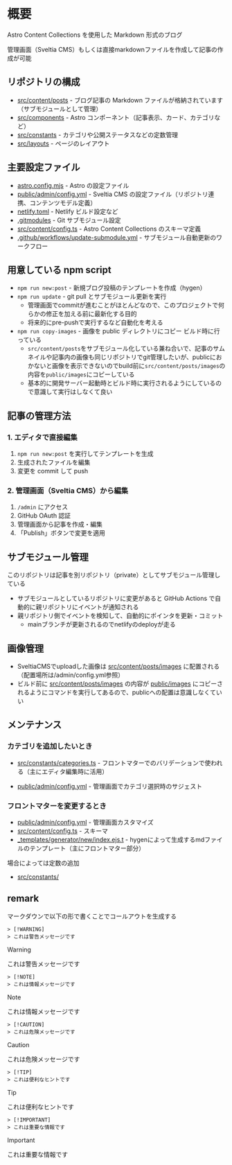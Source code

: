 # 概要

Astro Content Collections を使用した Markdown 形式のブログ

管理画面（Sveltia CMS）もしくは直接markdownファイルを作成して記事の作成が可能

## リポジトリの構成

- [src/content/posts](src/content/posts) - ブログ記事の Markdown ファイルが格納されています（サブモジュールとして管理）
- [src/components](src/components) - Astro コンポーネント（記事表示、カード、カテゴリなど）
- [src/constants](src/constants) - カテゴリや公開ステータスなどの定数管理
- [src/layouts](src/layouts) - ページのレイアウト

## 主要設定ファイル

- [astro.config.mjs](astro.config.mjs) - Astro の設定ファイル
- [public/admin/config.yml](public/admin/config.yml) - Sveltia CMS の設定ファイル（リポジトリ連携、コンテンツモデル定義）
- [netlify.toml](netlify.toml) - Netlify ビルド設定など
- [.gitmodules](.gitmodules) - Git サブモジュール設定
- [src/content/config.ts](src/content/config.ts) - Astro Content Collections のスキーマ定義
- [.github/workflows/update-submodule.yml](.github/workflows/update-submodule.yml) - サブモジュール自動更新のワークフロー

## 用意している npm script

- `npm run new:post` - 新規ブログ投稿のテンプレートを作成（hygen）
- `npm run update` - git pull とサブモジュール更新を実行
  - 管理画面でcommitが進むことがほとんどなので、このプロジェクトで何らかの修正を加える前に最新化する目的
  - 将来的にpre-pushで実行するなど自動化を考える
- `npm run copy-images` - 画像を public ディレクトリにコピー ビルド時に行っている
  - `src/content/posts`をサブモジュール化している兼ね合いで、記事のサムネイルや記事内の画像も同じリポジトリでgit管理したいが、publicにおかないと画像を表示できないのでbuild前に`src/content/posts/images`の内容を`public/images`にコピーしている
  - 基本的に開発サーバー起動時とビルド時に実行されるようにしているので意識して実行はしなくて良い

## 記事の管理方法

### 1. エディタで直接編集

1. `npm run new:post` を実行してテンプレートを生成
2. 生成されたファイルを編集
3. 変更を commit して push

### 2. 管理画面（Sveltia CMS）から編集

1. `/admin` にアクセス
2. GitHub OAuth 認証
3. 管理画面から記事を作成・編集
4. 「Publish」ボタンで変更を適用

## サブモジュール管理

このリポジトリは記事を別リポジトリ（private）としてサブモジュール管理している

- サブモジュールとしているリポジトリに変更があると GitHub Actions で自動的に親リポジトリにイベントが通知される
- 親リポジトリ側でイベントを検知して、自動的にポインタを更新・コミット
  - mainブランチが更新されるのでnetlifyのdeployが走る

## 画像管理

- SveltiaCMSでuploadした画像は [src/content/posts/images](src/content/posts/images) に配置される（配置場所は/admin/config.yml参照）
- ビルド前に [src/content/posts/images](src/content/posts/images) の内容が [public/images](public/images) にコピーされるようにコマンドを実行してあるので、publicへの配置は意識しなくていい

## メンテナンス

### カテゴリを追加したいとき

- [src/constants/categories.ts](src/constants/categories.ts) - フロントマターでのバリデーションで使われる（主にエディタ編集時に活用）

- [public/admin/config.yml](public/admin/config.yml) - 管理画面でカテゴリ選択時のサジェスト

### フロントマターを変更するとき

- [public/admin/config.yml](public/admin/config.yml) - 管理画面カスタマイズ
- [src/content/config.ts](src/content/config.ts) - スキーマ
- [\_templates/generator/new/index.ejs.t](_templates/generator/new/index.ejs.t) - hygenによって生成するmdファイルのテンプレート（主にフロントマター部分）

場合によっては定数の追加

- [src/constants/](src/constants/)

## remark

マークダウンで以下の形で書くことでコールアウトを生成する

```
> [!WARNING]
> これは警告メッセージです
```
> [!WARNING]
> これは警告メッセージです
```
> [!NOTE]
> これは情報メッセージです
```
> [!NOTE]
> これは情報メッセージです
```
> [!CAUTION]
> これは危険メッセージです
```
> [!CAUTION]
> これは危険メッセージです
```
> [!TIP]
> これは便利なヒントです
```
> [!TIP]
> これは便利なヒントです
```
> [!IMPORTANT]
> これは重要な情報です
```
> [!IMPORTANT]
> これは重要な情報です
